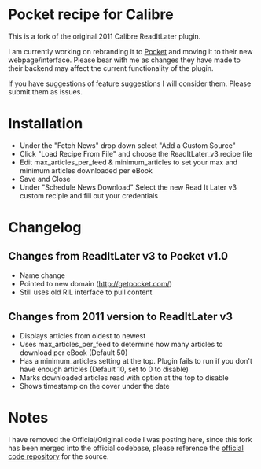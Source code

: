 # Pocket recipe for Calibre
This is a fork of the original 2011 Calibre ReadItLater plugin.

I am currently working on rebranding it to [Pocket](http://getpocket.com/) and moving it to their new webpage/interface. Please bear with me as changes they have made to their backend may affect the current functionality of the plugin.

If you have suggestions of feature suggestions I will consider them. Please submit them as issues.

# Installation
* Under the "Fetch News" drop down select "Add a Custom Source"
* Click "Load Recipe From File" and choose the ReadItLater_v3.recipe file
* Edit max_articles_per_feed & minimum_articles to set your max and minimum articles downloaded per eBook
* Save and Close
* Under "Schedule News Download" Select the new Read It Later v3 custom recipie and fill out your credentials

# Changelog
## Changes from ReadItLater v3 to Pocket v1.0
* Name change
* Pointed to new domain (http://getpocket.com/)
* Still uses old RIL interface to pull content

## Changes from 2011 version to ReadItLater v3
* Displays articles from oldest to newest
* Uses max_articles_per_feed to determine how many articles to download per eBook (Default 50)
* Has a minimum_articles setting at the top. Plugin fails to run if you don't have enough articles (Default 10, set to 0 to disable)
* Marks downloaded articles read with option at the top to disable
* Shows timestamp on the cover under the date

# Notes
I have removed the Official/Original code I was posting here, since this fork has been merged into the official codebase, please reference the [official code repository](http://bazaar.launchpad.net/~kovid/calibre/trunk/files/head:/recipes/) for the source.